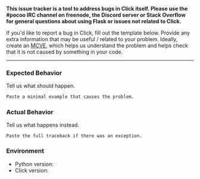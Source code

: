 **This issue tracker is a tool to address bugs in Click itself.
Please use the #pocoo IRC channel on freenode, the Discord server or 
Stack Overflow for general questions about using Flask or issues
not related to Click.**

If you'd like to report a bug in Click, fill out the template below. Provide
any extra information that may be useful / related to your problem.
Ideally, create an [MCVE](https://stackoverflow.com/help/mcve), which helps us
understand the problem and helps check that it is not caused by something in
your code.

---

### Expected Behavior

Tell us what should happen.

```python
Paste a minimal example that causes the problem.
```

### Actual Behavior

Tell us what happens instead.

```pytb
Paste the full traceback if there was an exception.
```

### Environment

* Python version:
* Click version:
